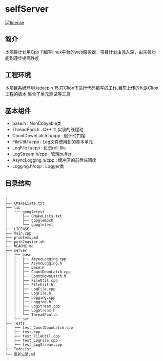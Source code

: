 # selfServer
[![license](https://img.shields.io/github/license/mashape/apistatus.svg)](https://opensource.org/licenses/MIT)
## 简介
本项目计划用Cpp 11编写linux平台的web服务器，项目计划由浅入深，由完善功能到逐步提高性能

## 工程环境
本项目系统环境为deepin 15,在Clion下进行代码编写的工作,目前上传的也是Clion工程的版本,集合了单元测试等工具

## 基本组件
- base.h : NonCopyable类
- ThreadPool.h : C++ 11 实现的线程池
- CountDownLatch.h/cpp : 倒计时门栓
- FileUtil.h/cpp : Log文件使用到的基本单元
- LogFile.h/cpp : 负责roll file
- LogStream.h/cpp : 管理buffer
- AsyncLogging.h/cpp : 缓冲区的前后端调度
- Logging.h/cpp : Logger类

## 目录结构
```
.
│
├── CMakeLists.txt
├── lib
│   └── googletest
│       ├── CMakeLists.txt
│       ├── googlemock
│       └── googletest
├── LICENSE
├── main.cpp
├── problems.md
├── push2master.sh
├── README.md
├── server
│   ├── base
│   │   ├── AsyncLogging.cpp
│   │   ├── AsyncLogging.h
│   │   ├── base.h
│   │   ├── CountDownLatch.cpp
│   │   ├── CountDownLatch.h
│   │   ├── FileUtil.cpp
│   │   ├── FileUtil.h
│   │   ├── LogFile.cpp
│   │   ├── LogFile.h
│   │   ├── Logging.cpp
│   │   ├── Logging.h
│   │   ├── LogStream.cpp
│   │   ├── LogStream.h
│   │   └── ThreadPool.h
│   └── net
├── Tests
│   ├── test_CountDownLatch.cpp
│   ├── test.cpp
│   ├── test_FileUtil.cpp
│   ├── test_LogFile.cpp
│   └── test_LogStream.cpp
├── TodoList
└── 更新记录.md

```



